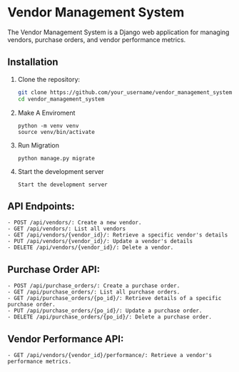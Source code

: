 # Vendor Management System

The Vendor Management System is a Django web application for managing vendors, purchase orders, and vendor performance metrics.

## Installation

1. Clone the repository:
   ```sh
   git clone https://github.com/your_username/vendor_management_system.git
   cd vendor_management_system
   ```
2. Make A Enviroment 
    ```
    python -m venv venv
    source venv/bin/activate
    ```
3. Run Migration 
    ```
    python manage.py migrate
    ```
4. Start the development server

    ```
    Start the development server
    ```
## API Endpoints:

    - POST /api/vendors/: Create a new vendor.
    - GET /api/vendors/: List all vendors
    - GET /api/vendors/{vendor_id}/: Retrieve a specific vendor's details
    - PUT /api/vendors/{vendor_id}/: Update a vendor's details
    - DELETE /api/vendors/{vendor_id}/: Delete a vendor.
## Purchase Order API:
    - POST /api/purchase_orders/: Create a purchase order.
    - GET /api/purchase_orders/: List all purchase orders.
    - GET /api/purchase_orders/{po_id}/: Retrieve details of a specific purchase order.
    - PUT /api/purchase_orders/{po_id}/: Update a purchase order.
    - DELETE /api/purchase_orders/{po_id}/: Delete a purchase order.

## Vendor Performance API:
    - GET /api/vendors/{vendor_id}/performance/: Retrieve a vendor's performance metrics.